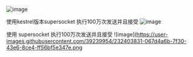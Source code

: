 ![image](https://user-images.githubusercontent.com/39239954/232402473-3e78bb9c-f6d6-4e53-8a15-5727a2864d2a.png)

使用kestrel版本supersocket 执行100万次发送并且接受
![image](https://user-images.githubusercontent.com/39239954/232403375-633f6b98-d9e5-419d-aab6-7745f1f8a6bc.png)

使用 supersocket 执行100万次发送并且接受
![image](https://user-images.githubusercontent.com/39239954/232403831-067d4a6b-7f30-43e6-8ce4-ff56bf5e347e.png
